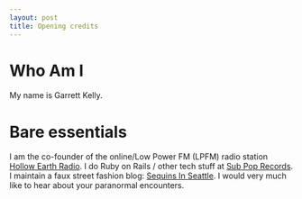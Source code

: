 ```yaml
---
layout: post
title: Opening credits
---
```


# Who Am I
My name is Garrett Kelly.

# Bare essentials
I am the co-founder of the online/Low Power FM (LPFM) radio station [Hollow Earth Radio](http://www.hollowearthradio.org).
I do Ruby on Rails / other tech stuff at [Sub Pop Records](https://www.subpoprecords.com).
I maintain a faux street fashion blog: [Sequins In Seattle](http://sequinsinseattle.com).
I would very much like to hear about your paranormal encounters.
